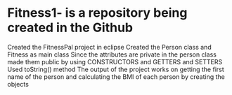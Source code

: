 # Fitness1- is a repository being created in the Github
Created the FitnessPal project in eclipse
Created the Person class and Fitness as main class
Since the attributes are private in the person class made them public by using CONSTRUCTORS and GETTERS and SETTERS
Used toString() method
The output of the project works on getting the first name of the person and calculating the BMI of each person by creating the objects
 
